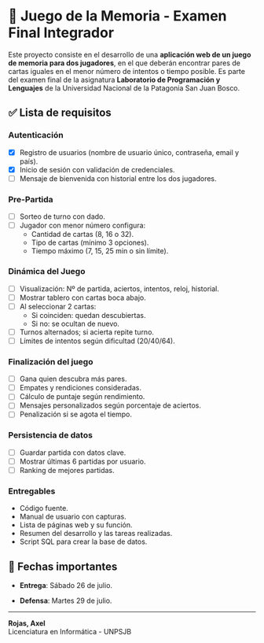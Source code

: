 # 🧠 Juego de la Memoria - Examen Final Integrador

Este proyecto consiste en el desarrollo de una **aplicación web de un juego de memoria para dos jugadores**, en el que deberán encontrar pares de cartas iguales en el menor número de intentos o tiempo posible. Es parte del examen final de la asignatura **Laboratorio de Programación y Lenguajes** de la Universidad Nacional de la Patagonia San Juan Bosco.

## ✅ Lista de requisitos

### Autenticación

- [x] Registro de usuarios (nombre de usuario único, contraseña, email y país).
- [x] Inicio de sesión con validación de credenciales.
- [ ] Mensaje de bienvenida con historial entre los dos jugadores.

### Pre-Partida

- [ ] Sorteo de turno con dado.
- [ ] Jugador con menor número configura:
  - Cantidad de cartas (8, 16 o 32).
  - Tipo de cartas (mínimo 3 opciones).
  - Tiempo máximo (7, 15, 25 min o sin límite).

### Dinámica del Juego

- [ ] Visualización: Nº de partida, aciertos, intentos, reloj, historial.
- [ ] Mostrar tablero con cartas boca abajo.
- [ ] Al seleccionar 2 cartas:
  - Si coinciden: quedan descubiertas.
  - Si no: se ocultan de nuevo.
- [ ] Turnos alternados; si acierta repite turno.
- [ ] Límites de intentos según dificultad (20/40/64).

### Finalización del juego

- [ ] Gana quien descubra más pares.
- [ ] Empates y rendiciones consideradas.
- [ ] Cálculo de puntaje según rendimiento.
- [ ] Mensajes personalizados según porcentaje de aciertos.
- [ ] Penalización si se agota el tiempo.

### Persistencia de datos

- [ ] Guardar partida con datos clave.
- [ ] Mostrar últimas 6 partidas por usuario.
- [ ] Ranking de mejores partidas.

### Entregables

- Código fuente.
- Manual de usuario con capturas.
- Lista de páginas web y su función.
- Resumen del desarrollo y las tareas realizadas.
- Script SQL para crear la base de datos.

## 📅 Fechas importantes

- **Entrega**: Sábado 26 de julio.

- **Defensa**: Martes 29 de julio.

---

**Rojas, Axel**  
Licenciatura en Informática - UNPSJB
